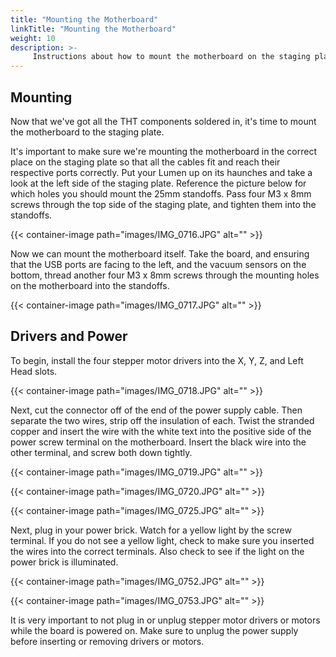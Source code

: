 ```yaml
---
title: "Mounting the Motherboard"
linkTitle: "Mounting the Motherboard"
weight: 10
description: >-
     Instructions about how to mount the motherboard on the staging plate
---
```


## Mounting

Now that we've got all the THT components soldered in, it's time to mount the motherboard to the staging plate.

It's important to make sure we're mounting the motherboard in the correct place on the staging plate so that all the cables fit and reach their respective ports correctly. Put your Lumen up on its haunches and take a look at the left side of the staging plate. Reference the picture below for which holes you should mount the 25mm standoffs. Pass four M3 x 8mm screws through the top side of the staging plate, and tighten them into the standoffs.

{{< container-image path="images/IMG_0716.JPG" alt="" >}}

Now we can mount the motherboard itself. Take the board, and ensuring that the USB ports are facing to the left, and the vacuum sensors on the bottom, thread another four M3 x 8mm screws through the mounting holes on the motherboard into the standoffs.

{{< container-image path="images/IMG_0717.JPG" alt="" >}}

## Drivers and Power

To begin, install the four stepper motor drivers into the X, Y, Z, and Left Head slots.

{{< container-image path="images/IMG_0718.JPG" alt="" >}}

Next, cut the connector off of the end of the power supply cable. Then separate the two wires, strip off the insulation of each. Twist the stranded copper and insert the wire with the white text into the positive side of the power screw terminal on the motherboard. Insert the black wire into the other terminal, and screw both down tightly.

{{< container-image path="images/IMG_0719.JPG" alt="" >}}

{{< container-image path="images/IMG_0720.JPG" alt="" >}}

{{< container-image path="images/IMG_0725.JPG" alt="" >}}

Next, plug in your power brick. Watch for a yellow light by the screw terminal. If you do not see a yellow light, check to make sure you inserted the wires into the correct terminals. Also check to see if the light on the power brick is illuminated.

{{< container-image path="images/IMG_0752.JPG" alt="" >}}

{{< container-image path="images/IMG_0753.JPG" alt="" >}}

It is very important to not plug in or unplug stepper motor drivers or motors while the board is powered on. Make sure to unplug the power supply before inserting or removing drivers or motors.
